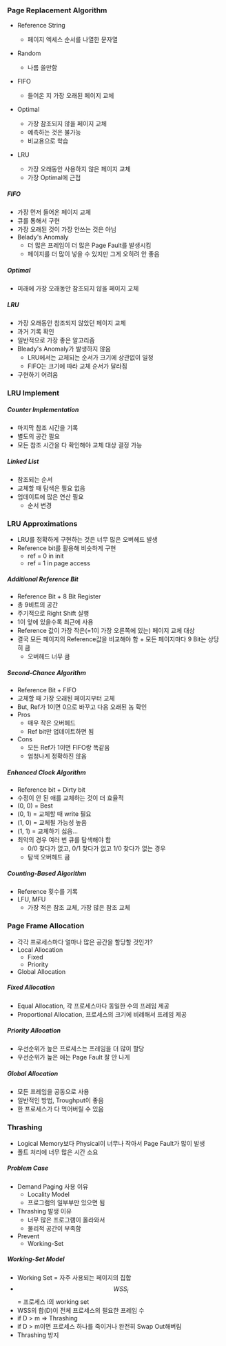### Page Replacement Algorithm

- Reference String

  - 페이지 엑세스 순서를 나열한 문자열

- Random
  - 나름 쓸만함
- FIFO
  - 들어온 지 가장 오래된 페이지 교체
- Optimal
  - 가장 참조되지 않을 페이지 교체
  - 예측하는 것은 불가능
  - 비교용으로 학습
- LRU
  - 가장 오래동안 사용하지 않은 페이지 교체
  - 가장 Optimal에 근접

##### FIFO

- 가장 먼저 들어온 페이지 교체
- 큐를 통해서 구현
- 가장 오래된 것이 가장 안쓰는 것은 아님
- Belady's Anomaly
  - 더 많은 프레임이 더 많은 Page Fault를 발생시킴
  - 페이지를 더 많이 넣을 수 있지만 그게 오히려 안 좋음

##### Optimal

- 미래에 가장 오래동안 참조되지 않을 페이지 교체

##### LRU

- 가장 오래동안 참조되지 않았던 페이지 교체
- 과거 기록 확인
- 일반적으로 가장 좋은 알고리즘
- Bleady's Anomaly가 발생하지 않음
  - LRU에서는 교체되는 순서가 크기에 상관없이 일정
  - FIFO는 크기에 따라 교체 순서가 달라짐
- 구현하기 어려움

### LRU Implement

##### Counter Implementation

- 마지막 참조 시간을 기록
- 별도의 공간 필요
- 모든 참조 시간을 다 확인해야 교체 대상 결정 가능

##### Linked List

- 참조되는 순서
- 교체할 때 탐색은 필요 없음
- 업데이트에 많은 연산 필요
  - 순서 변경

### LRU Approximations

- LRU를 정확하게 구현하는 것은 너무 많은 오버헤드 발생
- Reference bit를 활용해 비슷하게 구현
  - ref = 0 in init
  - ref = 1 in page access

##### Additional Reference Bit

- Reference Bit + 8 Bit Register
- 총 9비트의 공간
- 주기적으로 Right Shift 실행
- 1이 앞에 있을수록 최근에 사용
- Reference 값이 가장 작은(=1이 가장 오른쪽에 있는) 페이지 교체 대상
- 결국 모든 페이지의 Reference값을 비교해야 함 + 모든 페이지마다 9 Bit는 상당히 큼
  - 오버헤드 너무 큼

##### Second-Chance Algorithm

- Reference Bit + FIFO
- 교체할 때 가장 오래된 페이지부터 교체
- But, Ref가 1이면 0으로 바꾸고 다음 오래된 놈 확인
- Pros
  - 매우 작은 오버헤드
  - Ref bit만 업데이트하면 됨
- Cons
  - 모든 Ref가 1이면 FIFO랑 똑같음
  - 엄청나게 정확하진 않음

##### Enhanced Clock Algorithm

- Reference bit + Dirty bit
- 수정이 안 된 애를 교체하는 것이 더 효율적
- (0, 0) = Best
- (0, 1) = 교체할 때 write 필요
- (1, 0) = 교체될 가능성 높음
- (1, 1) = 교체하기 싫음...
- 최악의 경우 여러 번 큐를 탐색해야 함
  - 0/0 찾다가 없고, 0/1 찾다가 없고 1/0 찾다가 없는 경우
  - 탐색 오버헤드 큼

##### Counting-Based Algorithm

- Reference 횟수를 기록
- LFU, MFU
  - 가장 적은 참조 교체, 가장 많은 참조 교체

### Page Frame Allocation

- 각각 프로세스마다 얼마나 많은 공간을 할당할 것인가?
- Local Allocation
  - Fixed
  - Priority
- Global Allocation

##### Fixed Allocation

- Equal Allocation, 각 프로세스마다 동일한 수의 프레임 제공
- Proportional Allocation, 프로세스의 크기에 비례해서 프레임 제공

##### Priority Allocation

- 우선순위가 높은 프로세스는 프레임을 더 많이 할당
- 우선순위가 높은 애는 Page Fault 잘 안 나게

##### Global Allocation

- 모든 프레임을 공동으로 사용
- 일반적인 방법, Troughput이 좋음
- 한 프로세스가 다 먹어버릴 수 있음

### Thrashing

- Logical Memory보다 Physical이 너무나 작아서 Page Fault가 많이 발생
- 폴트 처리에 너무 많은 시간 소요

##### Problem Case

- Demand Paging 사용 이유
  - Locality Model
  - 프로그램의 일부부만 있으면 됨
- Thrashing 발생 이유
  - 너무 많은 프로그램이 올라와서
  - 물리적 공간이 부족함
- Prevent
  - Working-Set

##### Working-Set Model

- Working Set = 자주 사용되는 페이지의 집합
- $$WSS_i$$ = 프로세스 i의 working set
- WSS의 합(D)이 전체 프로세스의 필요한 프레임 수
- if D > m => Thrashing
- if D > m이면 프로세스 하나를 죽이거나 완전히 Swap Out해버림
- Thrashing 방지
